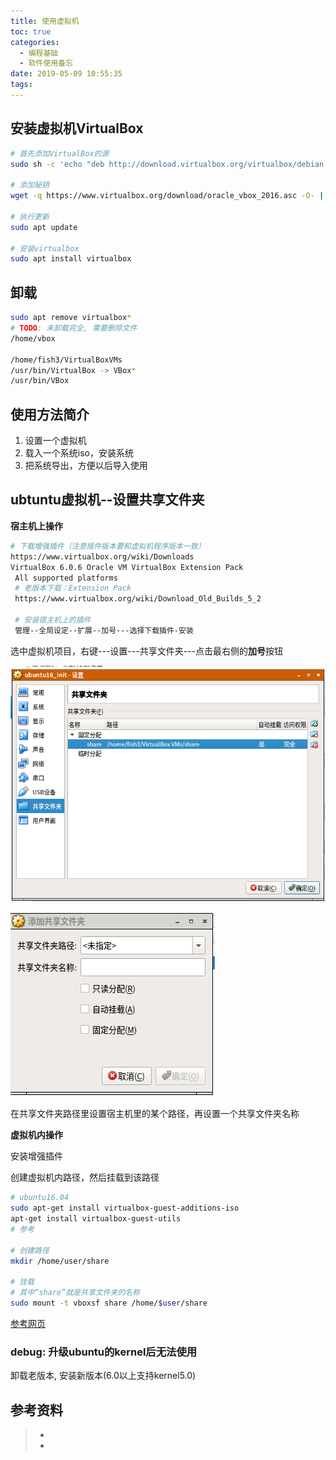 ```yaml
---
title: 使用虚拟机
toc: true
categories:
  - 编程基础
  - 软件使用备忘
date: 2019-05-09 10:55:35
tags:
---
```




## 安装虚拟机VirtualBox

```bash
# 首先添加VirtualBox的源
sudo sh -c 'echo "deb http://download.virtualbox.org/virtualbox/debian xenial contrib" >> /etc/apt/sources.list.d/virtualbox.list'

# 添加秘钥
wget -q https://www.virtualbox.org/download/oracle_vbox_2016.asc -O- | sudo apt-key add -

# 执行更新
sudo apt update

# 安装virtualbox
sudo apt install virtualbox


```

## 卸载

```bash
sudo apt remove virtualbox*
# TODO: 未卸载完全, 需要删除文件
/home/vbox

/home/fish3/VirtualBoxVMs
/usr/bin/VirtualBox -> VBox*
/usr/bin/VBox

```



## 使用方法简介

1. 设置一个虚拟机
2. 载入一个系统iso，安装系统
3. 把系统导出，方便以后导入使用



## ubtuntu虚拟机--设置共享文件夹

**宿主机上操作**

```bash
# 下载增强插件（注意插件版本要和虚拟机程序版本一致）
https://www.virtualbox.org/wiki/Downloads
VirtualBox 6.0.6 Oracle VM VirtualBox Extension Pack
 All supported platforms
 # 老版本下载：Extension Pack
 https://www.virtualbox.org/wiki/Download_Old_Builds_5_2
 
 # 安装宿主机上的插件
 管理--全局设定--扩展--加号---选择下载插件-安装
```





选中虚拟机项目，右键---设置---共享文件夹---点击最右侧的**加号**按钮

![1557738182588](使用虚拟机/1557738182588.png)

![1557738256621](使用虚拟机/1557738256621.png)

在共享文件夹路径里设置宿主机里的某个路径，再设置一个共享文件夹名称

**虚拟机内操作**

安装增强插件

创建虚拟机内路径，然后挂载到该路径

```bash
# ubuntu16.04
sudo apt-get install virtualbox-guest-additions-iso
apt-get install virtualbox-guest-utils
# 参考

# 创建路径
mkdir /home/user/share

# 挂载
# 其中“share”就是共享文件夹的名称
sudo mount -t vboxsf share /home/$user/share
```

[参考网页](https://superuser.com/questions/745868/mount-failed-unknown-file-system-in-virtualbox-in-ubuntu-14-04-and-windows-7-a)

### debug: 升级ubuntu的kernel后无法使用

卸载老版本, 安装新版本(6.0以上支持kernel5.0)





## 参考资料

> - []()
> - []()
